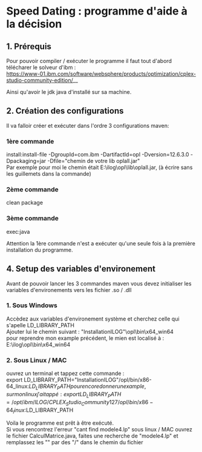 # Speed Dating : programme d'aide à la décision

## 1. Prérequis
  
Pour pouvoir compiler / exécuter le programme il faut tout d'abord télécharer le solveur d'ibm :  
https://www-01.ibm.com/software/websphere/products/optimization/cplex-studio-community-edition/__  

Ainsi qu'avoir le jdk java d'installé sur sa machine.  


## 2. Création des configurations
  

Il va falloir créer et exécuter dans l'ordre 3 configurations maven:  

### 1ère commande
  
install:install-file -DgroupId=com.ibm -DartifactId=opl -Dversion=12.6.3.0 -Dpackaging=jar -Dfile="chemin de votre lib oplall.jar"  
Par exemple pour moi le chemin était E:\ilog\opl\lib\oplall.jar, (à écrire sans les guillemets dans la commande)  


### 2ème commande
  
clean package

### 3ème commande
  
exec:java

Attention la 1ère commande n'est a exécuter qu'une seule fois à la première installation du programme.



## 4. Setup des variables d'environement
Avant de pouvoir lancer les 3 commandes maven vous devez initialiser les variables d'environements vers les fichier .so / .dll

### 1. Sous Windows

Accèdez aux variables d'environement système et cherchez celle qui s'apelle LD_LIBRARY_PATH  
Ajouter lui le chemin suivant : "InstallationILOG"\opl\bin\x64_win64  
pour reprendre mon example précédent, le mien est localisé à : E:\ilog\opl\bin\x64_win64  

### 2. Sous Linux / MAC

ouvrez un terminal et tappez cette commande :  
export LD_LIBRARY_PATH="InstallationILOG"/opl/bin/x86-64_linux:$LD_LIBRARY_PATH
pour encore donner un example, sur mon linux j'ai tappé : export LD_LIBRARY_PATH=/opt/ibm/ILOG/CPLEX_Studio_Community127/opl/bin/x86-64_linux:$LD_LIBRARY_PATH  
  
Voila le programme est prêt à être exécuté.  
Si vous rencontrez l'erreur "cant find modele4.lp" sous linux / MAC ouvrez le fichier CalculMatrice.java, faites une recherche de "modele4.lp" et remplassez les "\" par des "/" dans le chemin du fichier  
